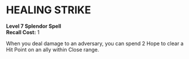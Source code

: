 # HEALING STRIKE

**Level 7 Splendor Spell**  
**Recall Cost:** 1

When you deal damage to an adversary, you can spend 2 Hope to clear a Hit Point on an ally within Close range.